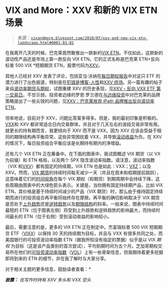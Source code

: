 <!--yml

类别：未分类

日期：2024-05-18 17:06:08

-->

# VIX and More：XXV 和新的 VIX ETN 场景

> 来源：[`vixandmore.blogspot.com/2010/07/xxv-and-new-vix-etn-landscape.html#0001-01-01`](http://vixandmore.blogspot.com/2010/07/xxv-and-new-vix-etn-landscape.html#0001-01-01)

在我离开几天的时候，巴克莱竟然敢推出一款新的[VIX ETN](http://vixandmore.blogspot.com/search/label/VIX%20ETN)。不仅如此，这款新的波动性产品还是市场上第一款反向 VIX ETN。它的正式名称是巴克莱 ETN+反向标普 500 VIX *短期期货 ETN，股票代码为[XXV](http://vixandmore.blogspot.com/search/label/XXV)。

其他人已经对 XXV 发表了评论，包括亚当·沃纳在[每日期权报告](http://dailyoptionsreport.com/)中对这只 ETF 的潜力进行了出色报道，特别是在[犯错是博客-人性](http://dailyoptionsreport.com/blog/post/too-err-is-blog-human/)和[XXV 终场](http://dailyoptionsreport.com/blog/post/xxv-finale/)。另一篇有趣的帖子来自[波动率期货与期权](http://onlyvix.blogspot.com/2010/07/xxv-inverse-vxx-etf-first-day-of.html)，试图重建 XXV 的历史表现，见[XXV - 反向 VXX ETF 第一交易日](http://onlyvix.blogspot.com/2010/07/xxv-inverse-vxx-etf-first-day-of.html)。不甘示弱，投资者边缘的罗恩·罗兰德在[与边缘投资](http://investwithanedge.com/)中对巴克莱的品牌策略提出了一些尖锐的问题，见[XXV：巴克莱放弃 iPath 品牌推出反向波动率 ETN](http://investwithanedge.com/xxv-barclays-abandons-ipath-brand-with-inverse-volatility-etn)。

坦率地说，目前对于 XXV，问题比答案多得多。但是，我的最初印象是积极的。[VXX](http://vixandmore.blogspot.com/search/label/VXX)和 XXV 都非常适合日内交易群体，并且对于几天左右的波段交易非常有用。就更长的持有期而言，我更倾向于 XXV 而不是 VXX，因为 XXV 应该会受益于相同的期限结构再平衡异常，这些异常困扰着 VXX，并导致[滚动收益](http://vixandmore.blogspot.com/search/label/roll%20yield)为负。在 XXV 的情况下，每日投资组合平衡应该是长期持有期内的净增益。

还有几个 VIX ETN 正在筹备中。在下面的图表中，我试图概述 VIX 期货（以 VX 为前缀）和 ETN 格局，以及两个 SPX 隐含波动率指数。请注意，波动率指数（VIX 和[VXV](http://vixandmore.blogspot.com/search/label/VXV)）都有固定的持续期，VIX ETN 也是如此：VXX；[VXZ](http://vixandmore.blogspot.com/search/label/VXZ)；以及 XXV。然而，[VIX 期货](http://vixandmore.blogspot.com/search/label/VIX%20futures)的持续时间每天减少一天（并且在周末和假期提前跳跃），这意味着它们的[时间视角](http://vixandmore.blogspot.com/search/label/time%20horizon)在每个 VIX 期权（和期货）到期周期中会持续下降，这些周期由图表中的大绿色箭头表示。关键是，当你拥有固定持续期产品，比如 VIX ETN，其价格是基于持续时间减少的产品（VIX 期货）时，那么由于维持固定持续期而进行的投资组合再平衡将始终存在摩擦。再平衡的确切影响取决于 VIX 期货是否处于[上升趋势](http://vixandmore.blogspot.com/search/label/contango)还是[逆转趋势](http://vixandmore.blogspot.com/search/label/backwardation)以及[期限结构](http://vixandmore.blogspot.com/search/label/term%20structure)的斜率。一般来说，图表中持续时间最短的 ETN（位于图表左侧）将受到上升趋势和逆转趋势的影响最大，而持续时间最长的 ETN（位于右侧）受到滚动收益的影响较小。

最后，需要注意的是，更多的 VIX ETN 正在制定中。杰富瑞标普 500 VIX 短期期货 ETF（[VIXX](http://vixandmore.blogspot.com/search/label/VIXX)）以保持 30 天的持续期为目标，并且与 VXX 有很多共同之处，而美国银行的可投资波动率指数 ETN（据我所知没有指定的票据）似乎是以 VIX *期权* 为目标（这是该产品类别的首次尝试），平均到期时间为五个月。芝加哥期权交易所在他们的[可投资波动率指数](http://www.cboe.com/micro/vol/default.aspx)（[VOL](http://vixandmore.blogspot.com/search/label/VOL)）上有一些骨架信息，但我期待着更多挖掘即将到来的 ETN 的细节，并在我了解时与大家分享。

对于相关主题的更多信息，鼓励读者查看：*

****披露：*** *在写作时持有 XXV 多头和 VXX 空头**
